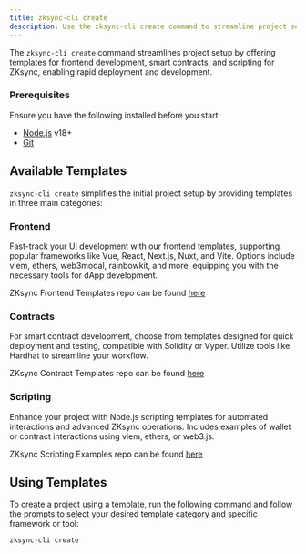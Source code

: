 ```yaml
---
title: zksync-cli create
description: Use the zksync-cli create command to streamline project setup.
---
```


The `zksync-cli create` command streamlines project setup by offering templates for frontend development, smart contracts,
and scripting for ZKsync, enabling rapid deployment and development.

### Prerequisites

Ensure you have the following installed before you start:

- [Node.js](https://nodejs.org) v18+
- [Git](https://git-scm.com/downloads)

## Available Templates

`zksync-cli create` simplifies the initial project setup by providing templates in three main categories:

### Frontend

Fast-track your UI development with our frontend templates, supporting popular frameworks like Vue, React, Next.js, Nuxt, and Vite.
Options include viem, ethers, web3modal, rainbowkit, and more, equipping you with the necessary tools for dApp development.

ZKsync Frontend Templates repo can be found [here](%%zk_git_repo_zksync-frontend-templates%%#readme)

### Contracts

For smart contract development, choose from templates designed for quick deployment and testing, compatible with Solidity or Vyper.
Utilize tools like Hardhat to streamline your workflow.

ZKsync Contract Templates repo can be found [here](%%zk_git_repo_zksync-contract-templates%%#readme)

### Scripting

Enhance your project with Node.js scripting templates for automated interactions and advanced ZKsync operations.
Includes examples of wallet or contract interactions using viem, ethers, or web3.js.

ZKsync Scripting Examples repo can be found [here](%%zk_git_repo_zksync-scripting-templates%%#readme)

## Using Templates

To create a project using a template, run the following command and follow the prompts to select your desired template category
and specific framework or tool:

```bash
zksync-cli create
```
